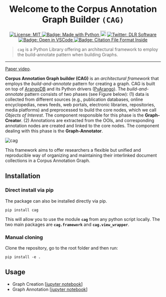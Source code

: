 

<h1 align="center">Welcome to the Corpus Annotation Graph Builder <code>(CAG)</code> </h1>

<p align="center">
  <a href="https://github.com/DLR-SC/corpus-annotation-graph-builder/blob/master/LICENSE">
    <img alt="License: MIT" src="https://img.shields.io/badge/license-MIT-yellow.svg" target="_blank" />
  </a>
  <a href="https://img.shields.io/badge/Made%20with-Python-1f425f.svg">
    <img src="https://img.shields.io/badge/Made%20with-Python-1f425f.svg" alt="Badge: Made with Python"/>
  </a>
  <a href="https://pypi.org/project/cag/"><img src="https://badge.fury.io/py/cag.svg" alt="Badge: PyPI version" height="18"></a>
  <a href="https://twitter.com/dlr_software">
    <img alt="Twitter: DLR Software" src="https://img.shields.io/twitter/follow/dlr_software.svg?style=social" target="_blank" />
  </a>
  <a href="https://open.vscode.dev/DLR-SC/corpus-annotation-graph-builder">
    <img alt="Badge: Open in VSCode" src="https://img.shields.io/static/v1?logo=visualstudiocode&label=&message=open%20in%20visual%20studio%20code&labelColor=2c2c32&color=007acc&logoColor=007acc" target="_blank" />
  </a>
  <a href="https://citation-file-format.github.io/">
    <img alt="Badge: Citation File Format Inside" src="https://img.shields.io/badge/-citable%20software-green" target="_blank" />
  </a>
</p>


> `cag` is a Python Library offering an architectural framework to employ the build-annotate pattern when building Graphs.

---

[Paper video](https://drive.google.com/drive/folders/1KE4NT2NQyfj4VYsAdQAE8WoBpGWA33O0?usp=sharing).

**Corpus Annotation Graph builder (CAG)**  is an *architectural framework* that employs the *build-and-annotate* pattern for creating a graph. CAG is built on top of [ArangoDB](https://www.arangodb.com) and its Python drivers ([PyArango](https://pyarango.readthedocs.io/en/latest/)). The *build-and-annotate* pattern consists of two phases (see Figure below): (1) data is collected from different sources (e.g., publication databases, online encyclopedias, news feeds, web portals, electronic libraries, repositories, media platforms) and preprocessed to build the core nodes, which we call *Objects of Interest*. The component responsible for this phase is the **Graph-Creator**. (2) Annotations are extracted from the OOIs, and corresponding annotation nodes are created and linked to the core nodes. The component dealing with this phase is the **Graph-Annotator**.


![cag](https://github.com/DLR-SC/corpus-annotation-graph-builder/blob/main/docs/cag.png?raw=true)


This framework aims to offer researchers a flexible but unified and reproducible way of organizing and maintaining their interlinked document collections in a Corpus Annotation Graph. 

## Installation

### Direct install via pip 

The package can also be installed directly via pip.
```
pip install cag
```

This will allow you to use the module **`cag`** from any python script locally. The two main packages are **`cag.framework`** and **`cag.view_wrapper`**.


### Manual cloning
Clone the repository, go to the root folder and then run:

```
pip install -e .
```
## Usage

* Graph Creation [[jupyter notebook](https://github.com/DLR-SC/corpus-annotation-graph-builder/blob/main/examples/1_create_graph.ipynb)]
* Graph Annotation [[jupyter notebook](https://github.com/DLR-SC/corpus-annotation-graph-builder/blob/main/examples/2_annotate_graph.ipynb)]

